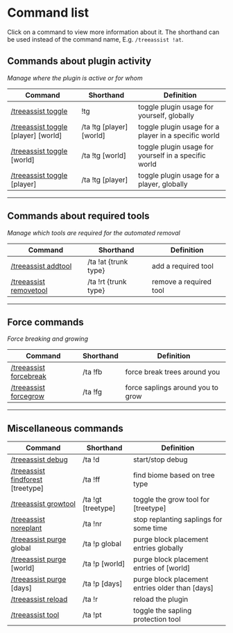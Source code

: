 # Command list

Click on a command to view more information about it. The shorthand can be used instead of the command name, E.g. `/treeassist !at`.

## Commands about plugin activity
_Manage where the plugin is active or for whom_

Command | Shorthand | Definition
------------- | ------------- | -------------
[/treeassist toggle](commands/toggle.md) | !tg | toggle plugin usage for yourself, globally
[/treeassist toggle](commands/toggle.md) [player] [world] | /ta !tg [player] [world] | toggle plugin usage for a player in a specific world
[/treeassist toggle](commands/toggle.md) [world] | /ta !tg [world] | toggle plugin usage for yourself in a specific world
[/treeassist toggle](commands/toggle.md) [player] | /ta !tg [player] | toggle plugin usage for a player, globally

***

## Commands about required tools
_Manage which tools are required for the automated removal_

Command | Shorthand | Definition
------------- | ------------- | -------------
[/treeassist addtool](commands/addtool.md) | /ta !at {trunk type} | add a required tool
[/treeassist removetool](commands/removetool.md) | /ta !rt {trunk type} | remove a required tool

***

## Force commands
_Force breaking and growing_

Command | Shorthand | Definition
------------- | ------------- | -------------
[/treeassist forcebreak](commands/forcebreak.md) | /ta !fb | force break trees around you
[/treeassist forcegrow](commands/forcegrow.md) | /ta !fg | force saplings around you to grow

***

## Miscellaneous commands

Command | Shorthand | Definition
------------- | ------------- | -------------
[/treeassist debug](commands/debug.md) | /ta !d | start/stop debug
[/treeassist findforest](commands/findforest.md) [treetype] | /ta !ff  | find biome based on tree type
[/treeassist growtool](commands/growtool.md) | /ta !gt [treetype] | toggle the grow tool for [treetype]
[/treeassist noreplant](commands/noreplant.md) | /ta !nr | stop replanting saplings for some time
[/treeassist purge](commands/purge.md) global | /ta !p global | purge block placement entries globally
[/treeassist purge](commands/purge.md) [world] | /ta !p [world] | purge block placement entries of [world]
[/treeassist purge](commands/purge.md) [days] | /ta !p [days] | purge block placement entries older than [days]
[/treeassist reload](commands/reload.md) | /ta !r | reload the plugin
[/treeassist tool](commands/tool.md) | /ta !pt | toggle the sapling protection tool